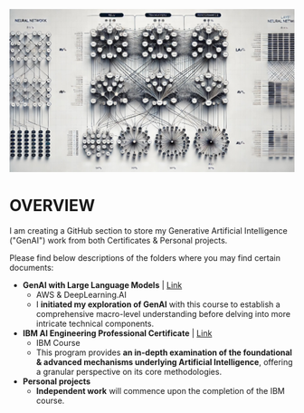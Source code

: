 ![alt text](https://github.com/sobcza11/GenAI/blob/main/_supporting/Github_art.jpg)
# OVERVIEW
I am creating a GitHub section to store my Generative Artificial Intelligence ("GenAI") work from both Certificates & Personal projects.

Please find below descriptions of the folders where you may find certain documents:
- <b>GenAI with Large Language Models</b> | [Link](https://www.coursera.org/learn/generative-ai-with-llms)
	- AWS & DeepLearning.AI 
	- I <b>initiated my exploration of GenAI</b> with this course to establish a comprehensive macro-level understanding before delving into more intricate technical components. 
- <b>IBM AI Engineering Professional Certificate</b> | [Link](https://www.coursera.org/professional-certificates/ai-engineer/)
	- IBM Course
	- This program provides <b>an in-depth examination of the foundational & advanced mechanisms underlying Artificial Intelligence</b>, offering a granular perspective on its core methodologies.
- <b>Personal projects</b>
	- <b>Independent work</b> will commence upon the completion of the IBM course.
